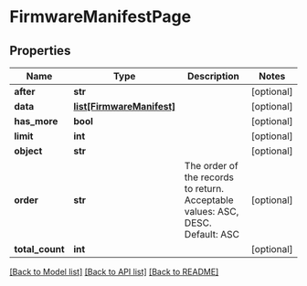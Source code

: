 # FirmwareManifestPage

## Properties
Name | Type | Description | Notes
------------ | ------------- | ------------- | -------------
**after** | **str** |  | [optional] 
**data** | [**list[FirmwareManifest]**](FirmwareManifest.md) |  | [optional] 
**has_more** | **bool** |  | [optional] 
**limit** | **int** |  | [optional] 
**object** | **str** |  | [optional] 
**order** | **str** | The order of the records to return. Acceptable values: ASC, DESC. Default: ASC | [optional] 
**total_count** | **int** |  | [optional] 

[[Back to Model list]](../README.md#documentation-for-models) [[Back to API list]](../README.md#documentation-for-api-endpoints) [[Back to README]](../README.md)


